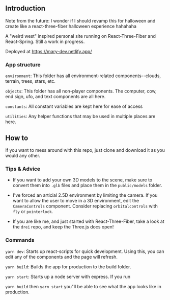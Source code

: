 ## Introduction

Note from the future: I wonder if I should revamp this for halloween and create like a react-three-fiber halloween experience hahahaha

A "weird west" inspired personal site running on React-Three-Fiber and React-Spring. Still a work in progress.

Deployed at https://mary-dev.netlify.app/

### App structure

`environment`: This folder has all environment-related components--clouds, terrain, trees, stars, etc.

`objects`: This folder has all non-player components. The computer, cow, end sign, ufo, and text components are all here.

`constants`: All constant variables are kept here for ease of access

`utilities`: Any helper functions that may be used in multiple places are here.

## How to

If you want to mess around with this repo, just clone and download it as you would any other.

### Tips & Advice

- If you want to add your own 3D models to the scene, make sure to convert them into `.glb` files and place them in the `public/models` folder.

- I've forced an articial 2.5D environment by limiting the camera. If you want to allow the user to move in a 3D environment, edit the `CameraControls` component. Consider replacing `orbitalcontrols` with `fly` or `pointerlock`.

- If you are like me, and just started with React-Three-Fiber, take a look at the `drei` repo, and keep the Three.js docs open!

### Commands

`yarn dev`: Starts up react-scripts for quick development. Using this, you can edit any of the components and the page will refresh.

`yarn build`: Builds the app for production to the build folder.

`yarn start`: Starts up a node server with express. If you run

`yarn build` then `yarn start` you"ll be able to see what the app looks like in production.
